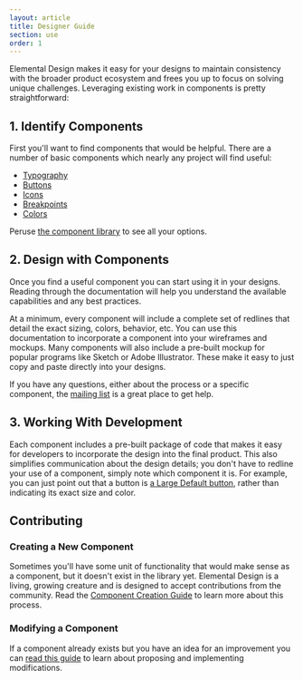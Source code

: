 ```yaml
---
layout: article
title: Designer Guide
section: use
order: 1
---
```


Elemental Design makes it easy for your designs to maintain consistency with the broader product ecosystem and frees you up to focus on solving unique challenges. Leveraging existing work in components is pretty straightforward:

## 1. Identify Components
First you'll want to find components that would be helpful. There are a number of basic components which nearly any project will find useful:

- [Typography]({{site.baseurl}}/c/typography)
- [Buttons]({{site.baseurl}}/c/buttons)
- [Icons]({{site.baseurl}}/c/icons)
- [Breakpoints]({{site.baseurl}}/c/breakpoints)
- [Colors]({{site.baseurl}}/c/colors)

Peruse [the component library]({{site.baseurl}}/#library) to see all your options.

## 2. Design with Components
Once you find a useful component you can start using it in your designs. Reading through the documentation will help you understand the available capabilities and any best practices.

At a minimum, every component will include a complete set of redlines that detail the exact sizing, colors, behavior, etc. You can use this documentation to incorporate a component into your wireframes and mockups. Many components will also include a pre-built mockup for popular programs like Sketch or Adobe Illustrator. These make it easy to just copy and paste directly into your designs.

If you have any questions, either about the process or a specific component, the [mailing list][ml] is a great place to get help.

[ml]: https://groups.google.com/a/pearson.com/forum/#!forum/elemental-discuss/categories

## 3. Working With Development
Each component includes a pre-built package of code that makes it easy for developers to incorporate the design into the final product. This also simplifies communication about the design details; you don't have to redline your use of a component, simply note which component it is. For example, you can just point out that a button is [a Large Default button][lg-btn], rather than indicating its exact size and color.

[lg-btn]: {{site.baseurl}}/c/buttons/#button-sizes


## Contributing

### Creating a New Component
Sometimes you'll have some unit of functionality that would make sense as a component, but it doesn't exist in the library yet. Elemental Design is a living, growing creature and is designed to accept contributions from the community. Read the [Component Creation Guide][creation] to learn more about this process.

[creation]: {{site.baseurl}}/component-creation-guide


### Modifying a Component
If a component already exists but you have an idea for an improvement you can [read this guide][modify-update] to learn about proposing and implementing modifications.

[modify-update]: {{site.baseurl}}/component-modification-guide

